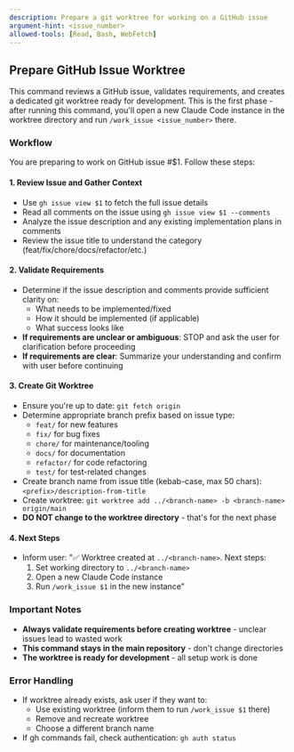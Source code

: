 ```yaml
---
description: Prepare a git worktree for working on a GitHub issue
argument-hint: <issue_number>
allowed-tools: [Read, Bash, WebFetch]
---
```


## Prepare GitHub Issue Worktree

This command reviews a GitHub issue, validates requirements, and creates a dedicated git worktree ready for development. This is the first phase - after running this command, you'll open a new Claude Code instance in the worktree directory and run `/work_issue <issue_number>` there.

### Workflow

You are preparing to work on GitHub issue #$1. Follow these steps:

#### 1. Review Issue and Gather Context
- Use `gh issue view $1` to fetch the full issue details
- Read all comments on the issue using `gh issue view $1 --comments`
- Analyze the issue description and any existing implementation plans in comments
- Review the issue title to understand the category (feat/fix/chore/docs/refactor/etc.)

#### 2. Validate Requirements
- Determine if the issue description and comments provide sufficient clarity on:
  - What needs to be implemented/fixed
  - How it should be implemented (if applicable)
  - What success looks like
- **If requirements are unclear or ambiguous**: STOP and ask the user for clarification before proceeding
- **If requirements are clear**: Summarize your understanding and confirm with user before continuing

#### 3. Create Git Worktree
- Ensure you're up to date: `git fetch origin`
- Determine appropriate branch prefix based on issue type:
  - `feat/` for new features
  - `fix/` for bug fixes
  - `chore/` for maintenance/tooling
  - `docs/` for documentation
  - `refactor/` for code refactoring
  - `test/` for test-related changes
- Create branch name from issue title (kebab-case, max 50 chars): `<prefix>/description-from-title`
- Create worktree: `git worktree add ../<branch-name> -b <branch-name> origin/main`
- **DO NOT change to the worktree directory** - that's for the next phase

#### 4. Next Steps
- Inform user: "✅ Worktree created at `../<branch-name>`. Next steps:
  1. Set working directory to `../<branch-name>`
  2. Open a new Claude Code instance
  3. Run `/work_issue $1` in the new instance"

### Important Notes
- **Always validate requirements before creating worktree** - unclear issues lead to wasted work
- **This command stays in the main repository** - don't change directories
- **The worktree is ready for development** - all setup work is done

### Error Handling
- If worktree already exists, ask user if they want to:
  - Use existing worktree (inform them to run `/work_issue $1` there)
  - Remove and recreate worktree
  - Choose a different branch name
- If gh commands fail, check authentication: `gh auth status`
